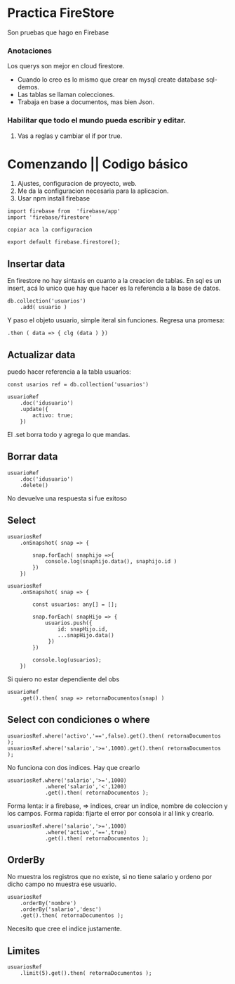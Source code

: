 # Practica FireStore
 Son pruebas que hago en Firebase


### Anotaciones

Los querys son mejor en cloud firestore.  

* Cuando lo creo es lo mismo que crear en mysql create database sql-demos.
* Las tablas se llaman colecciones.
* Trabaja en base a documentos, mas bien Json.



### Habilitar que todo el mundo pueda escribir y editar. 
1. Vas a reglas y cambiar el if por true.

# Comenzando || Codigo básico
1. Ajustes, configuracion de proyecto, web.
2. Me da la configuracion necesaria para la aplicacion.
3. Usar npm install firebase

```
import firebase from  'firebase/app'
import 'firebase/firestore'

copiar aca la configuracion

export default firebase.firestore();
```



## Insertar data

En firestore no hay sintaxis en cuanto a la creacion de tablas.
En sql es un insert, acá lo unico que hay que hacer es la referencia a la base de datos.

```
db.collection('usuarios')
    .add( usuario )
```

Y paso el objeto usuario, simple iteral sin funciones. Regresa una promesa: 

```
.then ( data => { clg (data ) })
```
## Actualizar data

puedo hacer referencia a la tabla usuarios:

```
const usarios ref = db.collection('usuarios')

usuarioRef
    .doc('idusuario')
    .update({
        activo: true;
    })
```


El .set borra todo y agrega lo que mandas.


## Borrar data


```
usuarioRef
    .doc('idusuario')
    .delete()
```

No devuelve una respuesta si fue exitoso


## Select

```
usuariosRef
    .onSnapshot( snap => {
        
        snap.forEach( snaphijo =>{
            console.log(snaphijo.data(), snaphijo.id )
        })   
    })

usuariosRef
    .onSnapshot( snap => {

        const usuarios: any[] = [];

        snap.forEach( snapHijo => {
            usuarios.push({
                id: snapHijo.id,
                ...snapHijo.data()
             })
        })   
        
        console.log(usuarios);
    })
```

Si quiero no estar dependiente del obs

```
usuarioRef
    .get().then( snap => retornaDocumentos(snap) )
```

## Select con condiciones o where

```
usuariosRef.where('activo','==',false).get().then( retornaDocumentos );
usuariosRef.where('salario','>=',1000).get().then( retornaDocumentos );
```
No funciona con dos indices. Hay que crearlo
```
usuariosRef.where('salario','>=',1000)
            .where('salario','<',1200)
            .get().then( retornaDocumentos );
```



Forma lenta: ir a firebase, => indices, crear un indice, nombre de coleccion y los campos.
Forma rapida: fijarte el error por consola ir al link y crearlo.

```
usuariosRef.where('salario','>=',1000)
            .where('activo','==',true)
            .get().then( retornaDocumentos );
```


## OrderBy 

No muestra los registros que no existe, si no tiene salario y ordeno por dicho campo no muestra ese usuario.

```
usuariosRef
    .orderBy('nombre')
    .orderBy('salario','desc')
    .get().then( retornaDocumentos );
```

Necesito que cree el indice justamente.


## Limites
```
usuariosRef
    .limit(5).get().then( retornaDocumentos );
```
